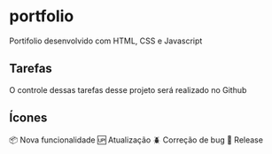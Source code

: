 # portfolio

Portifolio desenvolvido com HTML, CSS e Javascript

## Tarefas

O controle dessas tarefas desse projeto será realizado no Github

## Ícones

:package: Nova funcionalidade
:up: Atualização
:beetle: Correção de bug
:checkered_flag: Release
